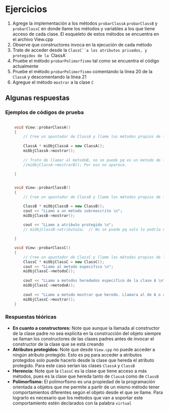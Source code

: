 # Ejercicios

1. Agrege la implementación a los métodos `probarClassA` `probarClassB` y `probarClassC` en donde llame los métodos y variables a los que tiene acceso de cada clase. El esqueleto de estos métodos se encuentra en el archivo View.cpp
2. Observe que constructores invoca en la ejecución de cada método
3. Trate de acceder desde la `ClassC``a los atributos privados, y protegidos de la `ClassA`   
4. Pruebe el método `probarPolimorfismo` tal como se encuentra el código actualmente
5. Pruebe el método `probarPolimorfismo` comentando la línea 20 de la `ClassA` y descomentando la línea 21
6. Agregue el método `mostrar` a la clase `C`


## Algunas respuestas
### Ejemplos de códigos de prueba
```c++

    void View::probarClassA()
    {
        // Cree un apuntador de ClassA y llame los métodos propios de la clase
        
        ClassA * miObjClassA = new ClassA();
        miObjClassA->mostrar();
        
        // Trato de llamar al metodoB, no se puede pq es un metodo de la subclase
        //miObjClassA->mostrarB(); Por eso no aparece.
    
    }


    void View::probarClassB()
    {
        // Cree un apuntador de ClassB y llame los métodos propios de la clase

        ClassB * miObjClassB = new ClassB();
        cout << "LLamo a un metodo sobreescrito \n";
        miObjClassB->mostrar();
    
        cout << "LLamo a atributo protegido \n";
        // miObjClassB->atributo2a;  // No se puede pq solo lo podría ver dentro de la clase.

    }

    void View::probarClassC()
    {
        // Cree un apuntador de ClassC y llame los métodos propios de la clase. Observe que puede acceder a métodos definidos en ClassA y en ClassB
        ClassC * miObjClassC = new ClassC();
        cout << "LLamo al metodo especifico \n";
        miObjClassC->metodoC();
    
        cout << "LLamo a metodos heredados especifico de la clase A \n";
        miObjClassC->metodoA();
    
        cout << "LLamo a metodo mostrar que heredo. Llamara al de A o al de B? \n";
        miObjClassC->mostrar();
    }


```



### Respuestas téóricas
* **En cuanto a constructores:** Note que aunque la llamada al constructor de la clase padre no sea explícita en la construcción del objeto siempre se llaman los constructores de las clases padres antes de invocar el constructor de la clase que se está creando
* **Atributos protegidos:** Note que desde `View.cpp` no puede acceder a ningún atributo protegido. Esto es pq para acceder a atributos protegidos solo puede hacerlo desde la clase que hereda el atributo protegido. Para este caso serían las clases `ClassA` y `ClassB`
* **Herencia:** Note que la `ClassC` es la clase que tiene acceso a más métodos, pues es la clase que hereda tanto de `ClassA` como de `ClassB`
* **Polimorfismo:** El polimorfismo es una propiedad de la programación orientada a objetos que me permite a partir de un mismo método tener comportamientos diferentes según el objeto desde el que se llame. Para lograrlo es necesario que los métodos que van a soportar este comportamiento estén declarados con la palabra `virtual`